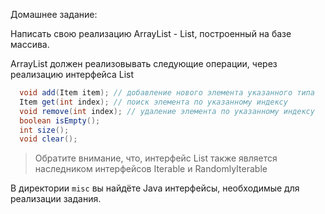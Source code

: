 Домашнее задание:

Написать свою реализацию ArrayList - List, построенный на базе массива.

ArrayList должен реализовывать следующие операции, через реализацию интерфейса List
```java
  void add(Item item); // добавление нового элемента указанного типа
  Item get(int index); // поиск элемента по указанному индексу
  void remove(int index); // удаление элемента по указанному индексу
  boolean isEmpty();
  int size();
  void clear();
```

> Обратите внимание, что, интерфейс List также является наследником интерфейсов Iterable и RandomlyIterable

В директории `misc` вы найдёте Java интерфейсы, необходимые для реализации задания.
